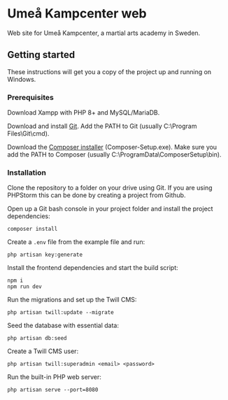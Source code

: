 # Umeå Kampcenter web
Web site for Umeå Kampcenter, a martial arts academy in Sweden.

## Getting started
These instructions will get you a copy of the project up and running on Windows.

### Prerequisites
Download Xampp with PHP 8+ and MySQL/MariaDB.

Download and install [Git](https://git-scm.com/download/win). Add the PATH to Git (usually C:\Program Files\Git\cmd).

Download the [Composer installer](https://getcomposer.org/download/) (Composer-Setup.exe). Make sure you add the PATH to Composer (usually C:\ProgramData\ComposerSetup\bin).

### Installation
Clone the repository to a folder on your drive using Git. If you are using PHPStorm this can be done by creating a project from Github.

Open up a Git bash console in your project folder and install the project dependencies:
```
composer install
```

Create a `.env` file from the example file and run:
```
php artisan key:generate
```

Install the frontend dependencies and start the build script:
```
npm i
npm run dev
```

Run the migrations and set up the Twill CMS:
```
php artisan twill:update --migrate
```

Seed the database with essential data:
```
php artisan db:seed
```

Create a Twill CMS user:
```
php artisan twill:superadmin <email> <password>
```

Run the built-in PHP web server:
```
php artisan serve --port=8080
```
